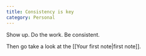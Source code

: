 ```yaml
---
title: Consistency is key
category: Personal
---
```


Show up. Do the work. Be consistent.

Then go take a look at the [[Your first note|first note]].
